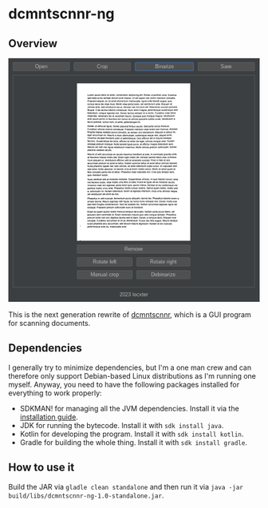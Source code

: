 # dcmntscnnr-ng

## Overview

![Overview image](overview.png)

This is the next generation rewrite of [dcmntscnnr](https://github.com/locxter/dcmntscnnr), which is a GUI program for scanning documents.

## Dependencies

I generally try to minimize dependencies, but I'm a one man crew and can therefore only support Debian-based Linux distributions as I'm running one myself. Anyway, you need to have the following packages installed for everything to work properly:

- SDKMAN! for managing all the JVM dependencies. Install it via the [installation guide](https://sdkman.io/install).
- JDK for running the bytecode. Install it with `sdk install java`.
- Kotlin for developing the program. Install it with `sdk install kotlin`.
- Gradle for building the whole thing. Install it with `sdk install gradle`.

## How to use it

Build the JAR via `gladle clean standalone` and then run it via `java -jar build/libs/dcmntscnnr-ng-1.0-standalone.jar`.
